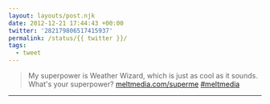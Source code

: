 ```yaml
---
layout: layouts/post.njk
date: 2012-12-21 17:44:43 +00:00
twitter: '282179806517415937'
permalink: /status/{{ twitter }}/
tags: 
  - tweet
---
```


> My superpower is Weather Wizard, which is just as cool as it sounds. What's your superpower? [meltmedia.com/superme](http://meltmedia.com/superme) [#meltmedia](https://twitter.com/hashtag/meltmedia)

---
